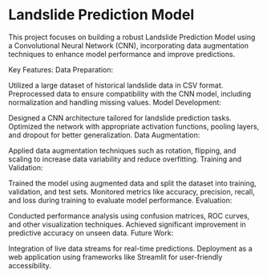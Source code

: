 # Landslide Prediction Model
This project focuses on building a robust Landslide Prediction Model using a Convolutional Neural Network (CNN), incorporating data augmentation techniques to enhance model performance and improve predictions.

Key Features:
Data Preparation:

Utilized a large dataset of historical landslide data in CSV format.
Preprocessed data to ensure compatibility with the CNN model, including normalization and handling missing values.
Model Development:

Designed a CNN architecture tailored for landslide prediction tasks.
Optimized the network with appropriate activation functions, pooling layers, and dropout for better generalization.
Data Augmentation:

Applied data augmentation techniques such as rotation, flipping, and scaling to increase data variability and reduce overfitting.
Training and Validation:

Trained the model using augmented data and split the dataset into training, validation, and test sets.
Monitored metrics like accuracy, precision, recall, and loss during training to evaluate model performance.
Evaluation:

Conducted performance analysis using confusion matrices, ROC curves, and other visualization techniques.
Achieved significant improvement in predictive accuracy on unseen data.
Future Work:

Integration of live data streams for real-time predictions.
Deployment as a web application using frameworks like Streamlit for user-friendly accessibility.

